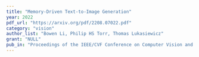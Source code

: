 ```yaml
---
title: "Memory-Driven Text-to-Image Generation"
year: 2022
pdf_url: "https://arxiv.org/pdf/2208.07022.pdf"
category: "vision"
author_list: "Bowen Li, Philip HS Torr, Thomas Lukasiewicz"
grant: "NULL"
pub_in: "Proceedings of the IEEE/CVF Conference on Computer Vision and Pattern Recognition, 2022"
---
```

